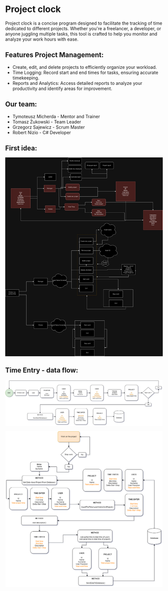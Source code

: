 # Project clock

Project clock is a concise program designed to facilitate the tracking of time dedicated to different projects. Whether you're a freelancer, a developer, or anyone juggling multiple tasks, this tool is crafted to help you monitor and analyze your work hours with ease. 

## Features Project Management: 
- Create, edit, and delete projects to efficiently organize your workload. 
- Time Logging: Record start and end times for tasks, ensuring accurate timekeeping. 
- Reports and Analytics: Access detailed reports to analyze your productivity and identify areas for improvement.

## Our team:
- Tymoteusz Micherda - Mentor and Trainer
- Tomasz Żukowski - Team Leader
- Grzegorz Sajewicz - Scrum Master
- Robert Nizio - C# Developer

## First idea:
![ProjectClockFirstDiagram](ProjectClockFirstDiagram.jpg)


## Time Entry - data flow:

![Time Entry - data flow](Working%20time%20recorder/Working%20time%20recorder%20-%20Start%20flow.jpg)

![Time Entry - data flow](Working%20time%20recorder/Working%20time%20recorder%20-%20Stop%20flow.jpg)
